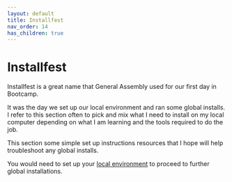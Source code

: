 ```yaml
---
layout: default
title: Installfest
nav_order: 14
has_children: true
---
```


# Installfest

Installfest is a great name that General Assembly used for our first day in Bootcamp.

It was the day we set up our local environment and ran some global installs. I refer to this section often to pick and mix what I need to install on my local computer depending on what I am learning and the tools required to do the job.

This section some simple set up instructions resources that I hope will help troubleshoot any global installs.

You would need to set up your [local environment]( https://sumisastri.github.io/dev-blogs/local-environment-setup/) to proceed to further global installations.